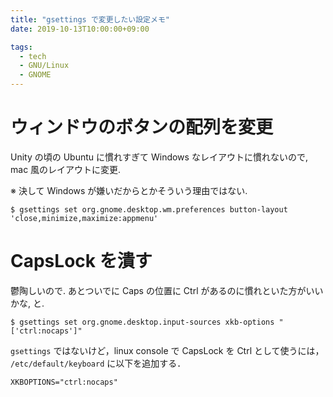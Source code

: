 ```yaml
---
title: "gsettings で変更したい設定メモ"
date: 2019-10-13T10:00:00+09:00

tags:
  - tech
  - GNU/Linux
  - GNOME
---
```


# ウィンドウのボタンの配列を変更

Unity の頃の Ubuntu に慣れすぎて Windows なレイアウトに慣れないので, mac 風のレイアウトに変更.

※ 決して Windows が嫌いだからとかそういう理由ではない.

```console
$ gsettings set org.gnome.desktop.wm.preferences button-layout 'close,minimize,maximize:appmenu'
```

# CapsLock を潰す

鬱陶しいので. あとついでに Caps の位置に Ctrl があるのに慣れといた方がいいかな, と.

```console
$ gsettings set org.gnome.desktop.input-sources xkb-options "['ctrl:nocaps']"
```

`gsettings` ではないけど，linux console で CapsLock を Ctrl として使うには，
`/etc/default/keyboard` に以下を追加する．

```shell
XKBOPTIONS="ctrl:nocaps"
```
